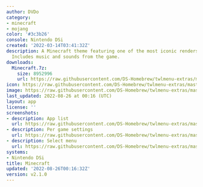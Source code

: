 ```yaml
---
author: DVDo
category:
- minecraft
- mojang
color: '#3c3b26'
console: Nintendo DSi
created: '2022-03-14T03:41:32Z'
description: A Minecraft theme featuring one of the most iconic renders of all time.
  Includes music and sounds from the game.
downloads:
  Minecraft.7z:
    size: 8952996
    url: https://raw.githubusercontent.com/DS-Homebrew/twlmenu-extras/master/_nds/TWiLightMenu/dsimenu/themes/Minecraft.7z
icon: https://raw.githubusercontent.com/DS-Homebrew/twlmenu-extras/master/_nds/TWiLightMenu/dsimenu/themes/meta/Minecraft/icon.png
image: https://raw.githubusercontent.com/DS-Homebrew/twlmenu-extras/master/_nds/TWiLightMenu/dsimenu/themes/meta/Minecraft/icon.png
last_updated: 2022-08-26 at 00:16 (UTC)
layout: app
license: ''
screenshots:
- description: App list
  url: https://raw.githubusercontent.com/DS-Homebrew/twlmenu-extras/master/_nds/TWiLightMenu/dsimenu/themes/meta/Minecraft/screenshots/app-list.png
- description: Per game settings
  url: https://raw.githubusercontent.com/DS-Homebrew/twlmenu-extras/master/_nds/TWiLightMenu/dsimenu/themes/meta/Minecraft/screenshots/per-game-settings.png
- description: Select menu
  url: https://raw.githubusercontent.com/DS-Homebrew/twlmenu-extras/master/_nds/TWiLightMenu/dsimenu/themes/meta/Minecraft/screenshots/select-menu.png
systems:
- Nintendo DSi
title: Minecraft
updated: '2022-08-26T00:16:32Z'
version: v2.1.0
---
```

